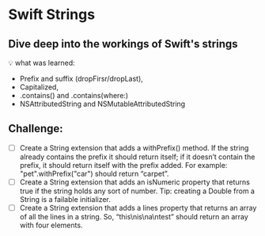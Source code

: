 # Swift Strings

## Dive deep into the workings of Swift's strings

💡 what was learned:
- Prefix and suffix (dropFirsr/dropLast),
- Capitalized,
- .contains() and .contains(where:)
- NSAttributedString and NSMutableAttributedString

## Challenge:

- [ ] Create a String extension that adds a withPrefix() method. If the string already contains the prefix it should return itself; if it doesn’t contain the prefix, it should return itself with the prefix added. For example: "pet".withPrefix("car") should return “carpet”.
- [ ] Create a String extension that adds an isNumeric property that returns true if the string holds any sort of number. Tip: creating a Double from a String is a failable initializer.
- [ ] Create a String extension that adds a lines property that returns an array of all the lines in a string. So, “this\nis\na\ntest” should return an array with four elements.
